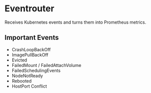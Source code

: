 # Eventrouter

Receives Kubernetes events and turns them into Prometheus metrics.

## Important Events

* CrashLoopBackOff
* ImagePullBackOff
* Evicted
* FailedMount / FailedAttachVolume
* FailedSchedulingEvents
* NodeNotReady
* Rebooted
* HostPort Conflict
